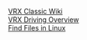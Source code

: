 [VRX Classic Wiki](https://github.com/osrf/vrx/wiki/VRX-Classic-Home)   
[VRX Driving Overview](https://github.com/osrf/vrx/wiki/vrx_classic_driving_overview_tutorial)   
[Find Files in Linux](https://linuxhostsupport.com/blog/how-to-search-files-on-the-linux-terminal/)

